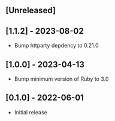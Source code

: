 ## [Unreleased]

## [1.1.2] - 2023-08-02
- Bump httparty depdency to 0.21.0

## [1.0.0] - 2023-04-13
- Bump minimum version of Ruby to 3.0

## [0.1.0] - 2022-06-01
- Initial release
